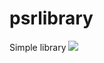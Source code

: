 # psrlibrary
Simple library
[![](https://jitpack.io/v/georgesSarr/psrlibrary.svg)](https://jitpack.io/#georgesSarr/psrlibrary)
